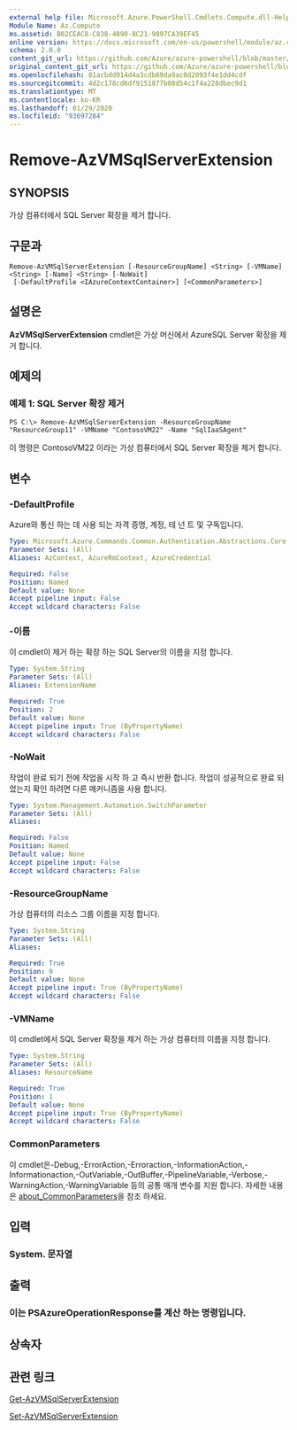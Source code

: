 ```yaml
---
external help file: Microsoft.Azure.PowerShell.Cmdlets.Compute.dll-Help.xml
Module Name: Az.Compute
ms.assetid: B02CEAC8-C838-4890-8C21-9897CA39EF45
online version: https://docs.microsoft.com/en-us/powershell/module/az.compute/remove-azvmsqlserverextension
schema: 2.0.0
content_git_url: https://github.com/Azure/azure-powershell/blob/master/src/Compute/Compute/help/Remove-AzVMSqlServerExtension.md
original_content_git_url: https://github.com/Azure/azure-powershell/blob/master/src/Compute/Compute/help/Remove-AzVMSqlServerExtension.md
ms.openlocfilehash: 81acbdd914d4a3cdb69da9ac0d2093f4e1dd4cdf
ms.sourcegitcommit: 4d2c178cd6df9151877b08d54c1f4a228dbec9d1
ms.translationtype: MT
ms.contentlocale: ko-KR
ms.lasthandoff: 01/29/2020
ms.locfileid: "93697284"
---
```

# Remove-AzVMSqlServerExtension

## SYNOPSIS
가상 컴퓨터에서 SQL Server 확장을 제거 합니다.

## 구문과

```
Remove-AzVMSqlServerExtension [-ResourceGroupName] <String> [-VMName] <String> [-Name] <String> [-NoWait]
 [-DefaultProfile <IAzureContextContainer>] [<CommonParameters>]
```

## 설명은
**AzVMSqlServerExtension** cmdlet은 가상 머신에서 AzureSQL Server 확장을 제거 합니다.

## 예제의

### 예제 1: SQL Server 확장 제거
```
PS C:\> Remove-AzVMSqlServerExtension -ResourceGroupName "ResourceGroup11" -VMName "ContosoVM22" -Name "SqlIaaSAgent"
```

이 명령은 ContosoVM22 이라는 가상 컴퓨터에서 SQL Server 확장을 제거 합니다.

## 변수

### -DefaultProfile
Azure와 통신 하는 데 사용 되는 자격 증명, 계정, 테 넌 트 및 구독입니다.

```yaml
Type: Microsoft.Azure.Commands.Common.Authentication.Abstractions.Core.IAzureContextContainer
Parameter Sets: (All)
Aliases: AzContext, AzureRmContext, AzureCredential

Required: False
Position: Named
Default value: None
Accept pipeline input: False
Accept wildcard characters: False
```

### -이름
이 cmdlet이 제거 하는 확장 하는 SQL Server의 이름을 지정 합니다.

```yaml
Type: System.String
Parameter Sets: (All)
Aliases: ExtensionName

Required: True
Position: 2
Default value: None
Accept pipeline input: True (ByPropertyName)
Accept wildcard characters: False
```

### -NoWait
작업이 완료 되기 전에 작업을 시작 하 고 즉시 반환 합니다. 작업이 성공적으로 완료 되었는지 확인 하려면 다른 메커니즘을 사용 합니다.

```yaml
Type: System.Management.Automation.SwitchParameter
Parameter Sets: (All)
Aliases:

Required: False
Position: Named
Default value: None
Accept pipeline input: False
Accept wildcard characters: False
```

### -ResourceGroupName
가상 컴퓨터의 리소스 그룹 이름을 지정 합니다.

```yaml
Type: System.String
Parameter Sets: (All)
Aliases:

Required: True
Position: 0
Default value: None
Accept pipeline input: True (ByPropertyName)
Accept wildcard characters: False
```

### -VMName
이 cmdlet에서 SQL Server 확장을 제거 하는 가상 컴퓨터의 이름을 지정 합니다.

```yaml
Type: System.String
Parameter Sets: (All)
Aliases: ResourceName

Required: True
Position: 1
Default value: None
Accept pipeline input: True (ByPropertyName)
Accept wildcard characters: False
```

### CommonParameters
이 cmdlet은-Debug,-ErrorAction,-Erroraction,-InformationAction,-Informationaction,-OutVariable,-OutBuffer,-PipelineVariable,-Verbose,-WarningAction,-WarningVariable 등의 공통 매개 변수를 지원 합니다. 자세한 내용은 [about_CommonParameters](https://go.microsoft.com/fwlink/?LinkID=113216)을 참조 하세요.

## 입력

### System. 문자열

## 출력

### 이는 PSAzureOperationResponse를 계산 하는 명령입니다.

## 상속자

## 관련 링크

[Get-AzVMSqlServerExtension](./Get-AzVMSqlServerExtension.md)

[Set-AzVMSqlServerExtension](./Set-AzVMSqlServerExtension.md)


